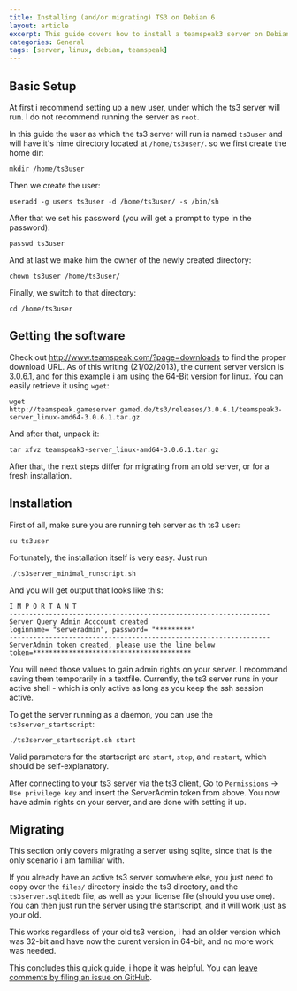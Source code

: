```yaml
---
title: Installing (and/or migrating) TS3 on Debian 6
layout: article
excerpt: This guide covers how to install a teamspeak3 server on Debian 6, as well as migrating from an old installation.
categories: General
tags: [server, linux, debian, teamspeak]
---
```


Basic Setup
-----------

At first i recommend setting up a new user, under which the ts3 server will run. I do not recommend running the server as `root`.


In this guide the user as which the ts3 server will run is named `ts3user` and will have it's hime directory located at `/home/ts3user/`.
so we first create the home dir:


	mkdir /home/ts3user
		
Then we create the user:

	useradd -g users ts3user -d /home/ts3user/ -s /bin/sh
	
After that we set his password (you will get a prompt to type in the password):

	passwd ts3user
	
And at last we make him the owner of the newly created directory:

	chown ts3user /home/ts3user/
	
Finally, we switch to that directory:
	
	cd /home/ts3user

	
Getting the software
--------------------

Check out http://www.teamspeak.com/?page=downloads to find the proper download URL. As of this writing (21/02/2013), 
the current server version is 3.0.6.1, and for this example i am using the 64-Bit version for linux. You can
easily retrieve it using `wget`:

	wget http://teamspeak.gameserver.gamed.de/ts3/releases/3.0.6.1/teamspeak3-server_linux-amd64-3.0.6.1.tar.gz
	
And after that, unpack it: 

	tar xfvz teamspeak3-server_linux-amd64-3.0.6.1.tar.gz
	
After that, the next steps differ for migrating from an old server, or for a fresh installation.
	

Installation
------------

First of all, make sure you are running teh server as th ts3 user:

	su ts3user
	
Fortunately, the installation itself is very easy. Just run 

	./ts3server_minimal_runscript.sh
	
And you will get output that looks like this:


	I M P O R T A N T
	------------------------------------------------------------------
	Server Query Admin Acccount created
	loginname= "serveradmin", password= "*********"
	------------------------------------------------------------------
	ServerAdmin token created, please use the line below
	token=****************************************

	
You will need those values to gain admin rights on your server. I recommand saving them temporarily in a textfile.
Currently, the ts3 server runs in your active shell - which is only active as long as you keep the ssh session active.

To get the server running as a daemon, you can use the `ts3server_startscript`:

	./ts3server_startscript.sh start
	
Valid parameters for the startscript are `start`, `stop`, and `restart`, which should be self-explanatory.

After connecting to your ts3 server via the ts3 client, Go to `Permissions` -> `Use privilege key` and insert
the ServerAdmin token from above. You now have admin rights on your server, and are done with setting it up.


Migrating
---------

This section only covers migrating a server using sqlite, since that is the only scenario i am familiar with.


If you already have an active ts3 server somwhere else, you just need to copy over the `files/` directory inside
the ts3 directory, and the `ts3server.sqlitedb` file, as well as your license file (should you use one).
You can then just run the server using the startscript, and it will work just as your old.

This works regardless of your old ts3 version, i had an older version which was 32-bit and have now the curent
version in 64-bit, and no more work was needed.



This concludes this quick guide, i hope it was helpful. You can [leave comments by filing an issue on GitHub](https://github.com/NetzwergX/netzwergx.github.com/issues).
